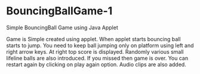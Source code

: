 # BouncingBallGame-1
Simple BouncingBall Game using Java Applet

Game is Simple created using applet. When applet starts bouncing ball starts to jump. 
You need to keep ball jumping only on platform using left and right arrow keys. At 
right top score is displayed. Randomly various small lifeline balls are also introduced. 
If you missed then game is over. You can restart again by clicking on play again option. 
Audio clips are also added.

